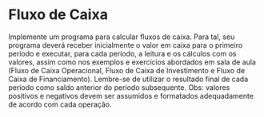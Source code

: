 # Fluxo de Caixa

Implemente um programa para calcular fluxos de caixa. Para tal, seu programa deverá
receber inicialmente o valor em caixa para o primeiro período e executar, para cada
período, a leitura e os cálculos com os valores, assim como nos exemplos e exercícios
abordados em sala de aula (Fluxo de Caixa Operacional, Fluxo de Caixa de Investimento
e Fluxo de Caixa de Financiamento). Lembre-se de utilizar o resultado final de cada
período como saldo anterior do período subsequente.
Obs: valores positivos e negativos devem ser assumidos e formatados adequadamente de
acordo com cada operação.
